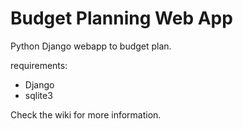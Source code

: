 # Budget Planning Web App
Python Django webapp to budget plan.

requirements:
- Django
- sqlite3

Check the wiki for more information.
